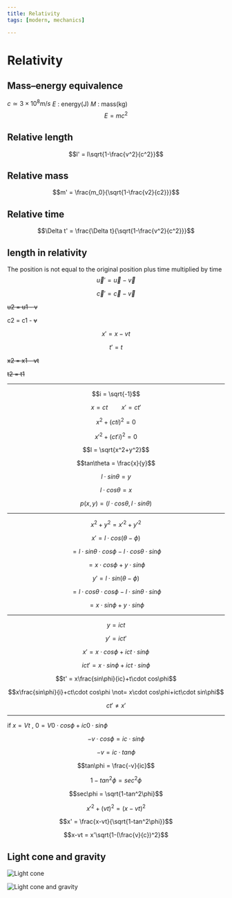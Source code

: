 ```yaml
---
title: Relativity
tags: [modern, mechanics]

---
```


# Relativity
## Mass–energy equivalence
$c \simeq 3\times 10^8m/s$
$E$ : energy(J)
$M$ : mass(kg)
$$E = mc^2$$
## Relative length
$$l' = l\sqrt{1-\frac{v^2}{c^2}}$$
## Relative mass
$$m' = \frac{m_0}{\sqrt{1-\frac{v2}{c2}}}$$
## Relative time
$$\Delta t' = \frac{\Delta t}{\sqrt{1-\frac{v^2}{c^2}}}$$
## length in relativity
The position is not equal to the original position plus time multiplied by time
$$\vec u' = \vec u-\vec v$$

$$\vec c' = \vec c-\vec v$$

~~u2 = u1 - v~~

c2 = c1 - ~~v~~

$$x' = x-vt$$

$$t' = t$$

~~x2 = x1 - vt~~

~~t2 = t1~~
***
$$i = \sqrt{-1}$$

$$x = ct \qquad x' = ct'$$

$$x^2+(cti)^2 = 0$$

$$x'^2+(ct'i)^2 = 0$$

$$l = \sqrt{x^2+y^2}$$

$$tan\theta = \frac{x}{y}$$

$$l\cdot sin\theta = y$$

$$l\cdot cos\theta = x$$

$$p(x,y) = (l\cdot cos\theta,l\cdot sin\theta)$$
***
$$x^2+y^2 = x'^2+y'^2$$

$$x' = l\cdot cos(\theta-\phi)$$

$$= l\cdot sin\theta \cdot cos\phi-l\cdot cos\theta\cdot sin\phi$$

$$= x\cdot cos\phi+y\cdot sin\phi$$

$$y' = l\cdot sin(\theta-\phi)$$

$$= l\cdot cos\theta\cdot cos\phi-l\cdot sin\theta\cdot sin\phi$$

$$= x\cdot sin\phi+y\cdot sin\phi$$
***
$$y = ict$$

$$y' = ict'$$

$$x' =  x\cdot cos\phi+ict\cdot sin\phi$$

$$ict' = x\cdot sin\phi+ict\cdot sin\phi$$

$$t' = x\frac{sin\phi}{ic}+t\cdot cos\phi$$

$$x\frac{sin\phi}{i}+ct\cdot cos\phi \not= x\cdot cos\phi+ict\cdot sin\phi$$

$$ct' \not= x'$$
***
if $x = Vt$ , $0 = V0\cdot cos\phi+ic0\cdot sin\phi$

$$-v\cdot cos\phi = ic\cdot sin\phi$$

$$-v = ic\cdot tan\phi$$

$$tan\phi = \frac{-v}{ic}$$

$$1-tan^2\phi = sec^2\phi$$

$$sec\phi = \sqrt{1-tan^2\phi}$$

$$x'^2+(vt)^2 = (x-vt)^2$$

$$x' = \frac{x-vt}{\sqrt{1-tan^2\phi}}$$

$$x-vt = x'\sqrt{1-(\frac{v}{c})^2}$$

## Light cone and gravity

![Light cone](https://upload.wikimedia.org/wikipedia/commons/thumb/1/16/World_line.svg/450px-World_line.svg.png)

![Light cone and gravity](https://upload.wikimedia.org/wikipedia/commons/thumb/9/9c/Light_cones_near_black_hole.svg/300px-Light_cones_near_black_hole.svg.png)